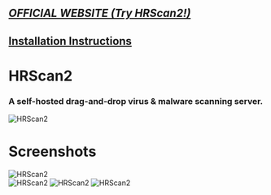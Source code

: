 *[OFFICIAL WEBSITE (Try HRScan2!)](https://honestrepair.net)*
-----------------------------------------------
**[Installation Instructions](https://github.com/zelon88/HRScan2/blob/master/How_To_Install_HRScan2.txt)**
---
# HRScan2

### A self-hosted drag-and-drop virus & malware scanning server.

![HRScan2](https://github.com/zelon88/HRConvert2/blob/master/Screenshots/HRScan2_1.png)
# Screenshots
![HRScan2](https://github.com/zelon88/HRScan2/blob/master/Screenshots/HRScan2_1.png)	
![HRScan2](https://github.com/zelon88/HRScan2/blob/master/Screenshots/HRScan2_2.png)
![HRScan2](https://github.com/zelon88/HRScan2/blob/master/Screenshots/HRScan2_3.png)
![HRScan2](https://github.com/zelon88/HRScan2/blob/master/Screenshots/HRScan2_4.png)
